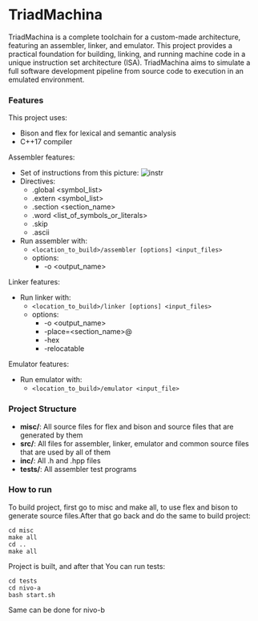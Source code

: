 # TriadMachina

TriadMachina is a complete toolchain for a custom-made architecture, featuring an assembler, linker, and emulator. This project provides a practical foundation for building, linking, and running machine code in a unique instruction set architecture (ISA). TriadMachina aims to simulate a full software development pipeline from source code to execution in an emulated environment.

### Features
This project uses:

- Bison and flex for lexical and semantic analysis
- C++17 compiler

Assembler features:

- Set of instructions from this picture:
  ![instr](https://github.com/user-attachments/assets/77338a15-ba3c-484b-b911-bdfba0ca5a25)
- Directives:
  - .global <symbol_list>
  - .extern <symbol_list>
  - .section <section_name>
  - .word <list_of_symbols_or_literals>
  - .skip <literal>
  - .ascii <string>
- Run assembler with:
  - ``` <location_to_build>/assembler [options] <input_files> ```
  - options:
    - -o <output_name>

Linker features:

- Run linker with:
  - ```<location_to_build>/linker [options] <input_files> ```
  - options:
    - -o <output_name>
    - -place=<section_name>@<address>
    - -hex
    - -relocatable

Emulator features:

- Run emulator with:
  - ```<location_to_build>/emulator <input_file>```
 
### Project Structure

- **misc/**: All source files for flex and bison and source files that are generated by them
- **src/**: All files for assembler, linker, emulator and common source files that are used by all of them
- **inc/**: All .h and .hpp files
- **tests/**: All assembler test programs

### How to run

To build project, first go to misc and make all, to use flex and bison to generate source files.After that go back and do the same to build project:

```
cd misc
make all
cd ..
make all
```

Project is built, and after that You can run tests:

```
cd tests
cd nivo-a
bash start.sh
```

Same can be done for nivo-b



